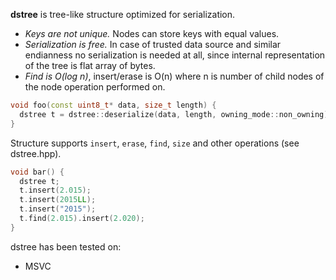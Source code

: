**dstree** is tree-like structure optimized for serialization. 

 - *Keys are not unique.* Nodes can store keys with equal values.
 - *Serialization is free.* In case of trusted data source and similar endianness no serialization is needed at all, since internal representation of the tree is flat array of bytes.
 - *Find is O(log n)*, insert/erase is O(n) where n is number of child nodes of the node operation performed on.

```c++
void foo(const uint8_t* data, size_t length) {
  dstree t = dstree::deserialize(data, length, owning_mode::non_owning);
}
```
Structure supports `insert`, `erase`,  `find`, `size` and other operations (see dstree.hpp).

```c++
void bar() {
  dstree t;
  t.insert(2.015);
  t.insert(2015LL);
  t.insert("2015");
  t.find(2.015).insert(2.020);
}
```
dstree has been tested on:
- MSVC
